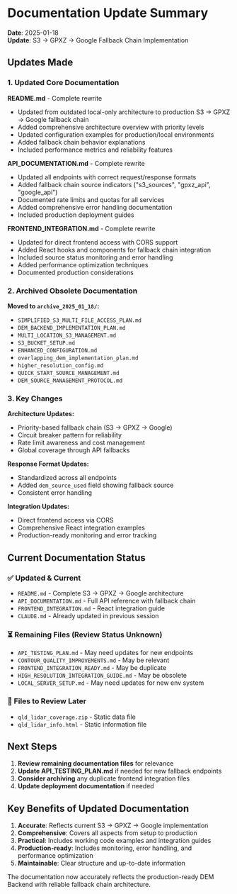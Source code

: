 # Documentation Update Summary

**Date**: 2025-01-18  
**Update**: S3 → GPXZ → Google Fallback Chain Implementation

## Updates Made

### 1. Updated Core Documentation

**README.md** - Complete rewrite
- Updated from outdated local-only architecture to production S3 → GPXZ → Google fallback chain
- Added comprehensive architecture overview with priority levels
- Updated configuration examples for production/local environments
- Added fallback chain behavior explanations
- Included performance metrics and reliability features

**API_DOCUMENTATION.md** - Complete rewrite  
- Updated all endpoints with correct request/response formats
- Added fallback chain source indicators ("s3_sources", "gpxz_api", "google_api")
- Documented rate limits and quotas for all services
- Added comprehensive error handling documentation
- Included production deployment guides

**FRONTEND_INTEGRATION.md** - Complete rewrite
- Updated for direct frontend access with CORS support
- Added React hooks and components for fallback chain integration
- Included source status monitoring and error handling
- Added performance optimization techniques
- Documented production considerations

### 2. Archived Obsolete Documentation

**Moved to `archive_2025_01_18/`:**
- `SIMPLIFIED_S3_MULTI_FILE_ACCESS_PLAN.md`
- `DEM_BACKEND_IMPLEMENTATION_PLAN.md`
- `MULTI_LOCATION_S3_MANAGEMENT.md`
- `S3_BUCKET_SETUP.md`
- `ENHANCED_CONFIGURATION.md`
- `overlapping_dem_implementation_plan.md`
- `higher_resolution_config.md`
- `QUICK_START_SOURCE_MANAGEMENT.md`
- `DEM_SOURCE_MANAGEMENT_PROTOCOL.md`

### 3. Key Changes

**Architecture Updates:**
- Priority-based fallback chain (S3 → GPXZ → Google)
- Circuit breaker pattern for reliability
- Rate limit awareness and cost management
- Global coverage through API fallbacks

**Response Format Updates:**
- Standardized across all endpoints
- Added `dem_source_used` field showing fallback source
- Consistent error handling

**Integration Updates:**
- Direct frontend access via CORS
- Comprehensive React integration examples
- Production-ready monitoring and error tracking

## Current Documentation Status

### ✅ Updated & Current
- `README.md` - Complete S3 → GPXZ → Google architecture
- `API_DOCUMENTATION.md` - Full API reference with fallback chain
- `FRONTEND_INTEGRATION.md` - React integration guide
- `CLAUDE.md` - Already updated in previous session

### ⏳ Remaining Files (Review Status Unknown)
- `API_TESTING_PLAN.md` - May need updates for new endpoints
- `CONTOUR_QUALITY_IMPROVEMENTS.md` - May be relevant
- `FRONTEND_INTEGRATION_READY.md` - May be duplicate
- `HIGH_RESOLUTION_INTEGRATION_GUIDE.md` - May be obsolete
- `LOCAL_SERVER_SETUP.md` - May need updates for new env system

### 📁 Files to Review Later
- `qld_lidar_coverage.zip` - Static data file
- `qld_lidar_info.html` - Static information file

## Next Steps

1. **Review remaining documentation files** for relevance
2. **Update API_TESTING_PLAN.md** if needed for new fallback endpoints
3. **Consider archiving** any duplicate frontend integration files
4. **Update deployment documentation** if needed

## Key Benefits of Updated Documentation

1. **Accurate**: Reflects current S3 → GPXZ → Google implementation
2. **Comprehensive**: Covers all aspects from setup to production
3. **Practical**: Includes working code examples and integration guides
4. **Production-ready**: Includes monitoring, error handling, and performance optimization
5. **Maintainable**: Clear structure and up-to-date information

The documentation now accurately reflects the production-ready DEM Backend with reliable fallback chain architecture.